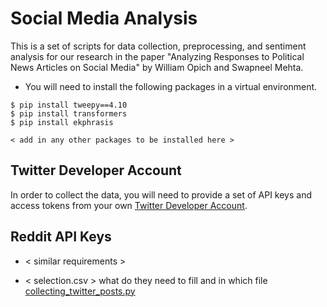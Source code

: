 # Social Media Analysis

This is a set of scripts for data collection, preprocessing, and sentiment analysis for our research in the paper "Analyzing Responses to Political News Articles on Social Media" by William Opich and Swapneel Mehta.

* You will need to install the following packages in a virtual environment.

```
$ pip install tweepy==4.10
$ pip install transformers
$ pip install ekphrasis

< add in any other packages to be installed here >
```

## Twitter Developer Account

In order to collect the data, you will need to provide a set of API keys and access tokens from your own [Twitter Developer Account](https://developer.twitter.com).


## Reddit API Keys

* < similar requirements >


* < selection.csv > what do they need to fill and in which file [collecting_twitter_posts.py](/collecting_twitter_posts.py)
